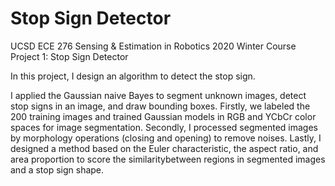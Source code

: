# Stop Sign Detector

UCSD ECE 276 Sensing & Estimation in Robotics
2020 Winter
Course Project 1: Stop Sign Detector

In this project, I design an algorithm to detect the stop sign.

I applied the Gaussian naive Bayes to segment unknown images, detect stop signs in an image, and draw bounding boxes. Firstly, we labeled the 200 training images and trained Gaussian models in RGB and YCbCr color spaces for image segmentation. Secondly, I processed segmented images by morphology operations (closing and opening) to remove noises. Lastly, I designed a method based on the Euler characteristic, the aspect ratio, and area proportion to score the similaritybetween regions in segmented images and a stop sign shape.